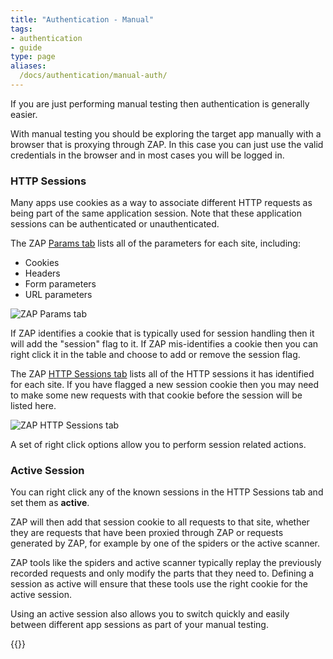 ```yaml
---
title: "Authentication - Manual"
tags: 
- authentication
- guide
type: page
aliases:
  /docs/authentication/manual-auth/
---
```


If you are just performing manual testing then authentication is generally easier.

With manual testing you should be exploring the target app manually with a browser that is proxying through ZAP.
In this case you can just use the valid credentials in the browser and in most cases you will be logged in.

### HTTP Sessions

Many apps use cookies as a way to associate different HTTP requests as being part of the same application session.
Note that these application sessions can be authenticated or unauthenticated.

The ZAP [Params tab](/docs/desktop/ui/tabs/params/) lists all of the parameters for each site, including:

* Cookies
* Headers
* Form parameters
* URL parameters

![ZAP Params tab](/img/docs/authentication/params-tab.png)

If ZAP identifies a cookie that is typically used for session handling then it will add the "session" flag to it.
If ZAP mis-identifies a cookie then you can right click it in the table and choose to add or remove the session flag.

The ZAP [HTTP Sessions tab](/docs/desktop/ui/tabs/httpsessions/) lists all of the HTTP sessions it has identified for each site.
If you have flagged a new session cookie then you may need to make some new requests with that cookie before the session will
be listed here.

![ZAP HTTP Sessions tab](/img/docs/authentication/http-sessions-tab.png)

A set of right click options allow you to perform session related actions.

### Active Session

You can right click any of the known sessions in the HTTP Sessions tab and set them as __active__.

ZAP will then add that session cookie to all requests to that site, whether they are requests that have been proxied through ZAP or 
requests generated by ZAP, for example by one of the spiders or the active scanner.

ZAP tools like the spiders and active scanner typically replay the previously recorded requests and only modify the parts that they need to.
Defining a session as active will ensure that these tools use the right cookie for the active session.

Using an active session also allows you to switch quickly and easily between different app sessions as part of your manual testing.

{{<prevnext prevUrl="../documented-sso-solutions/" prevTitle="Documented SSO Solutions" nextUrl="../concepts/" nextTitle="ZAP authentication concepts">}}
